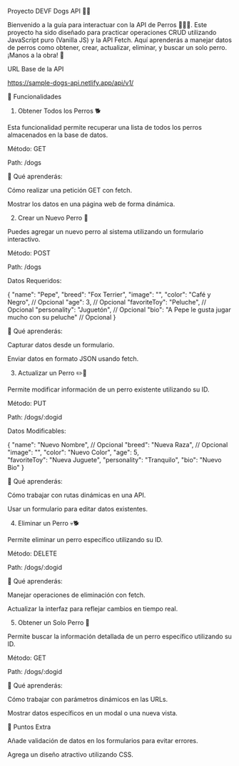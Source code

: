Proyecto DEVF Dogs API 🐶🐾

Bienvenido a la guía para interactuar con la API de Perros 🐶🐶🐶. Este proyecto ha sido diseñado para practicar operaciones CRUD utilizando JavaScript puro (Vanilla JS) y la API Fetch. Aquí aprenderás a manejar datos de perros como obtener, crear, actualizar, eliminar, y buscar un solo perro. ¡Manos a la obra! 🚀

URL Base de la API

https://sample-dogs-api.netlify.app/api/v1/

🐾 Funcionalidades

1. Obtener Todos los Perros 🐕

Esta funcionalidad permite recuperar una lista de todos los perros almacenados en la base de datos.

Método: GET

Path: /dogs

📌 Qué aprenderás:

Cómo realizar una petición GET con fetch.

Mostrar los datos en una página web de forma dinámica.

2. Crear un Nuevo Perro 🐾

Puedes agregar un nuevo perro al sistema utilizando un formulario interactivo.

Método: POST

Path: /dogs

Datos Requeridos:

{
    "name": "Pepe",
    "breed": "Fox Terrier",
    "image": "<URL de imagen>",
    "color": "Café y Negro", // Opcional
    "age": 3,                 // Opcional
    "favoriteToy": "Peluche", // Opcional
    "personality": "Juguetón", // Opcional
    "bio": "A Pepe le gusta jugar mucho con su peluche" // Opcional
}

📌 Qué aprenderás:

Capturar datos desde un formulario.

Enviar datos en formato JSON usando fetch.

3. Actualizar un Perro ✏️🐶

Permite modificar información de un perro existente utilizando su ID.

Método: PUT

Path: /dogs/:dogid

Datos Modificables:

{
    "name": "Nuevo Nombre", // Opcional
    "breed": "Nueva Raza", // Opcional
    "image": "<URL de imagen>",
    "color": "Nuevo Color",
    "age": 5,                
    "favoriteToy": "Nueva Juguete",
    "personality": "Tranquilo",
    "bio": "Nuevo Bio"
}

📌 Qué aprenderás:

Cómo trabajar con rutas dinámicas en una API.

Usar un formulario para editar datos existentes.

4. Eliminar un Perro 💀🐕

Permite eliminar un perro específico utilizando su ID.

Método: DELETE

Path: /dogs/:dogid

📌 Qué aprenderás:

Manejar operaciones de eliminación con fetch.

Actualizar la interfaz para reflejar cambios en tiempo real.

5. Obtener un Solo Perro 🐶

Permite buscar la información detallada de un perro específico utilizando su ID.

Método: GET

Path: /dogs/:dogid

📌 Qué aprenderás:

Cómo trabajar con parámetros dinámicos en las URLs.

Mostrar datos específicos en un modal o una nueva vista.

🌟 Puntos Extra

Añade validación de datos en los formularios para evitar errores.

Agrega un diseño atractivo utilizando CSS.
